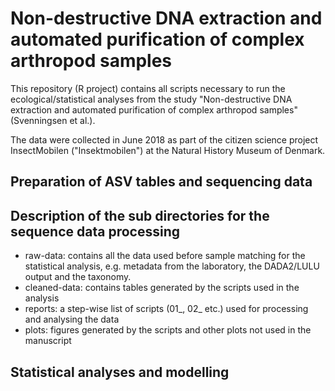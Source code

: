 # Non-destructive DNA extraction and automated purification of complex arthropod samples #

This repository (R project) contains all scripts necessary to run the ecological/statistical analyses from the study "Non-destructive DNA extraction and automated purification of complex arthropod samples" (Svenningsen et al.).

The data were collected in June 2018 as part of the citizen science project InsectMobilen ("Insektmobilen") at the Natural History Museum of Denmark. 

## Preparation of ASV tables and sequencing data ##

## Description of the sub directories for the sequence data processing ##

* raw-data: contains all the data used before sample matching for the statistical analysis, e.g. metadata from the laboratory, the DADA2/LULU output and the taxonomy. 
* cleaned-data: contains tables generated by the scripts used in the analysis
* reports: a step-wise list of scripts (01_, 02_ etc.) used for processing and analysing the data
* plots: figures generated by the scripts and other plots not used in the manuscript

## Statistical analyses and modelling ##
